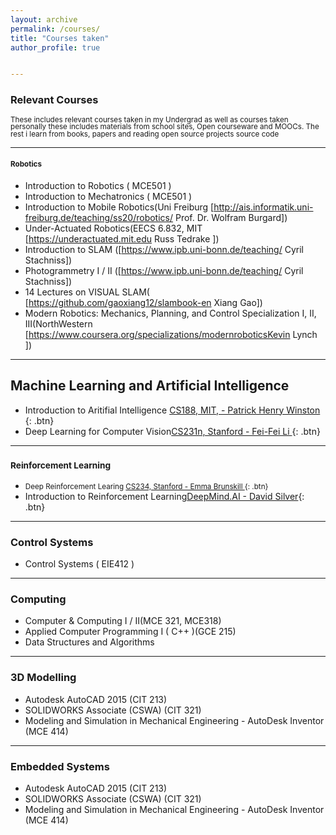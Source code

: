 ```yaml
---
layout: archive
permalink: /courses/
title: "Courses taken"
author_profile: true


---
```

<style>
p {
  line-height: 1;
}
</style>
### Relevant Courses 
<small>These includes relevant courses taken in my Undergrad as well as courses taken personally
these includes materials from school sites, Open courseware and MOOCs. The rest i learn from books, 
papers and reading open source  projects source code</small>

--------------------
#### <small>Robotics</small>
- Introduction to Robotics ( MCE501 )
- Introduction to Mechatronics ( MCE501 )
- Introduction to Mobile Robotics(Uni Freiburg [http://ais.informatik.uni-freiburg.de/teaching/ss20/robotics/ Prof. Dr. Wolfram Burgard])
- Under-Actuated Robotics(EECS 6.832, MIT [https://underactuated.mit.edu Russ Tedrake ])
- Introduction to SLAM ([https://www.ipb.uni-bonn.de/teaching/ Cyril Stachniss])
- Photogrammetry I / II ([https://www.ipb.uni-bonn.de/teaching/ Cyril Stachniss])
- 14 Lectures on VISUAL SLAM( [https://github.com/gaoxiang12/slambook-en Xiang Gao])
- Modern Robotics: Mechanics, Planning, and Control Specialization I, II, III(NorthWestern [https://www.coursera.org/specializations/modernroboticsKevin Lynch ])


---------------------------

## Machine Learning and Artificial Intelligence
- Introduction to Aritifial Intelligence [CS188, MIT,  -  Patrick Henry Winston ](#https://ocw.mit.edu/courses/6-034-artificial-intelligence-fall-2010/){: .btn} 
- Deep Learning for Computer Vision[CS231n, Stanford -  Fei-Fei Li ](#http://cs231n.stanford.ed ){: .btn} 

---------------

### <small>Reinforcement Learning</small>
- <small>Deep Reinforcement Learing [CS234, Stanford - Emma Brunskill ](#https://web.stanford.edu/class/cs234/ ){: .btn} </small>
- Introduction to Reinforcement Learning[DeepMind.AI - David Silver](#https://www.youtube.com/watch?v=2pWv7GOvuf0&list=PLzuuYNsE1EZAXYR4FJ75jcJseBmo4KQ9){: .btn}

-------------------
### Control Systems
- Control Systems ( EIE412 )

-------------------
### Computing
- Computer & Computing I / II(MCE 321, MCE318)
- Applied Computer Programming I ( C\+\+ )(GCE 215)
- Data Structures and Algorithms

-------------------------

### 3D Modelling
- Autodesk AutoCAD 2015 (CIT 213)
- SOLIDWORKS Associate (CSWA) (CIT 321)
- Modeling and Simulation in Mechanical Engineering - AutoDesk Inventor (MCE 414)

------------------------
### Embedded Systems
- Autodesk AutoCAD 2015 (CIT 213)
- SOLIDWORKS Associate (CSWA) (CIT 321)
- Modeling and Simulation in Mechanical Engineering - AutoDesk Inventor (MCE 414)